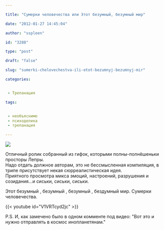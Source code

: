 ```yaml
---

title: "Сумерки человечества или Этот безумный, безумный мир"

date: "2012-01-27 14:45:04"

author: "sspleen"

id: "3288"

type: "post"

draft: "false"

slug: "sumerki-chelovechestva-ili-etot-bezumnyj-bezumnyj-mir"

categories:


 - Трепанация

tags:


 - необъяснимо
 - психоделика
 - трепанация

---
```

[![](/uploads/2012/06/lepra.jpg)](/2012/01/sumerki-chelovechestva-ili-etot-bezumnyj-bezumnyj-mir/lepra/)  
  
Отличный ролик собранный из гифок, которыми полны-полнёшеньки просторы Лепры.  
Надо отдать должное авторам, это не бессмысленная компиляция, в трипе присутствует некая сюрреалистическая идея.  
Приятного просмотра микса эмоций, настроений, разрушения и созидания...и сиськи, сиськи, сиськи.  
  
Этот безумный , безумный , безумный , бездумный мир. Сумерки человечества.  
  
{{< youtube id="V1VRTcyd2jc" >}}  
  
P.S. И, как замечено было в одном комменте под видео: "Вот это и нужно отправлять в космос инопланетянам."